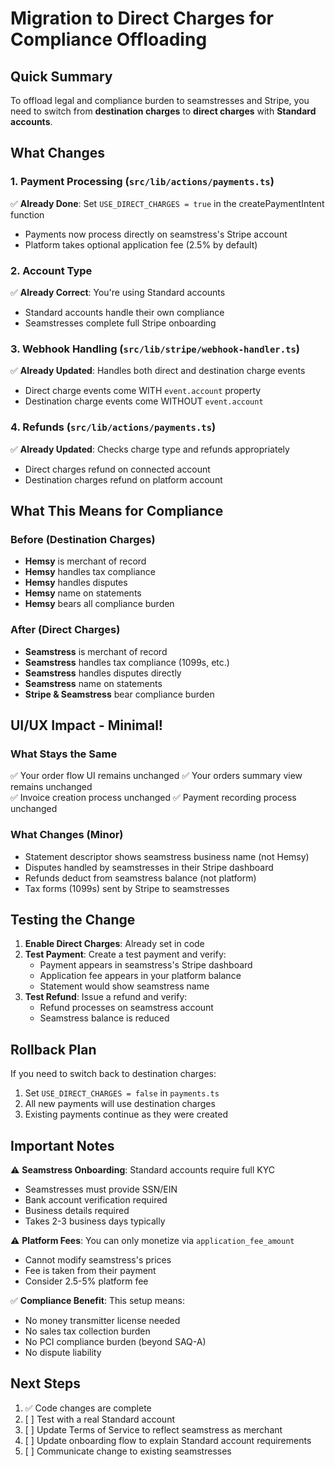 # Migration to Direct Charges for Compliance Offloading

## Quick Summary

To offload legal and compliance burden to seamstresses and Stripe, you need to switch from **destination charges** to **direct charges** with **Standard accounts**.

## What Changes

### 1. Payment Processing (`src/lib/actions/payments.ts`)

✅ **Already Done**: Set `USE_DIRECT_CHARGES = true` in the createPaymentIntent function

- Payments now process directly on seamstress's Stripe account
- Platform takes optional application fee (2.5% by default)

### 2. Account Type

✅ **Already Correct**: You're using Standard accounts

- Standard accounts handle their own compliance
- Seamstresses complete full Stripe onboarding

### 3. Webhook Handling (`src/lib/stripe/webhook-handler.ts`)

✅ **Already Updated**: Handles both direct and destination charge events

- Direct charge events come WITH `event.account` property
- Destination charge events come WITHOUT `event.account`

### 4. Refunds (`src/lib/actions/payments.ts`)

✅ **Already Updated**: Checks charge type and refunds appropriately

- Direct charges refund on connected account
- Destination charges refund on platform account

## What This Means for Compliance

### Before (Destination Charges)

- **Hemsy** is merchant of record
- **Hemsy** handles tax compliance
- **Hemsy** handles disputes
- **Hemsy** name on statements
- **Hemsy** bears all compliance burden

### After (Direct Charges)

- **Seamstress** is merchant of record
- **Seamstress** handles tax compliance (1099s, etc.)
- **Seamstress** handles disputes directly
- **Seamstress** name on statements
- **Stripe & Seamstress** bear compliance burden

## UI/UX Impact - Minimal!

### What Stays the Same

✅ Your order flow UI remains unchanged
✅ Your orders summary view remains unchanged  
✅ Invoice creation process unchanged
✅ Payment recording process unchanged

### What Changes (Minor)

- Statement descriptor shows seamstress business name (not Hemsy)
- Disputes handled by seamstresses in their Stripe dashboard
- Refunds deduct from seamstress balance (not platform)
- Tax forms (1099s) sent by Stripe to seamstresses

## Testing the Change

1. **Enable Direct Charges**: Already set in code
2. **Test Payment**: Create a test payment and verify:
   - Payment appears in seamstress's Stripe dashboard
   - Application fee appears in your platform balance
   - Statement would show seamstress name
3. **Test Refund**: Issue a refund and verify:
   - Refund processes on seamstress account
   - Seamstress balance is reduced

## Rollback Plan

If you need to switch back to destination charges:

1. Set `USE_DIRECT_CHARGES = false` in `payments.ts`
2. All new payments will use destination charges
3. Existing payments continue as they were created

## Important Notes

⚠️ **Seamstress Onboarding**: Standard accounts require full KYC

- Seamstresses must provide SSN/EIN
- Bank account verification required
- Business details required
- Takes 2-3 business days typically

⚠️ **Platform Fees**: You can only monetize via `application_fee_amount`

- Cannot modify seamstress's prices
- Fee is taken from their payment
- Consider 2.5-5% platform fee

✅ **Compliance Benefit**: This setup means:

- No money transmitter license needed
- No sales tax collection burden
- No PCI compliance burden (beyond SAQ-A)
- No dispute liability

## Next Steps

1. ✅ Code changes are complete
2. [ ] Test with a real Standard account
3. [ ] Update Terms of Service to reflect seamstress as merchant
4. [ ] Update onboarding flow to explain Standard account requirements
5. [ ] Communicate change to existing seamstresses
